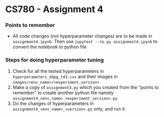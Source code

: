 # CS780 - Assignment 4

### Points to remember
- All code changes (not hyperparameter changes) are to be made in `assignment4.ipynb`. Then use `jupytext --to py assignment4.ipynb` to convert the notebook to python file

### Steps for doing hyperparameter tuning
1. Check for all the tested hyperparameters in `hyperparameters_ddpg_td3.csv` and their images in `images/<env_name>/<experiment_version>`
2. Make a copy of `assignment4.py` which you created from the "points to remember" to create another python file namely `assignment4_<env_name>_<experiment_version>.py`
3. Do the changes of hyperparameters in `assignment4_<env_name>_<version>.py` only, and run it.
